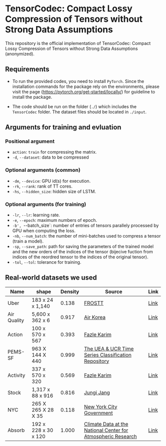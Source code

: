 # TensorCodec: Compact Lossy Compression of Tensors without Strong Data Assumptions
This repository is the official implementation of TensorCodec: Compact Lossy Compression of Tensors without Strong Data Assumptions (anonymized).

## Requirements
* To run the provided codes, you need to install `PyTorch`. Since the installation commands for the package rely on the environments, please visit the page (https://pytorch.org/get-started/locally/) for guideline to install the package.

* The code should be run on the folder (`./`) which includes the `TensorCodec` folder. The dataset files should be located in `./input`.

## Arguments for training and evluation
### Positional argument
* `action`: `train` for compressing the matrix.
* `-d`, `--dataset`: data to be compressed

### Optional arguments (common)
* `-de`, `--device`: GPU id(s) for execution.
* `-rk`, `--rank`: rank of TT cores.
* `-hs`, `--hidden_size`: hidden size of LSTM.

### Optional arguments (for training)
* `-lr`, `--lr`: learning rate.
* `-e`, `--epoch`: maximum numbers of epoch.
* `-b', `--batch_size`: number of entries of tensors parallely processed by GPU when computing the loss.
* `-nb`, `--num_batch`: the number of mini-batches used to compress a tensor (train a model).
* `-sp`, `--save_path`: path for saving the parameters of the trained model and the new orders of the indices of the tensor (bijecive fuction from indices of the reordred tensor to the indices of the original tensor).
* `-tol`, `--tol`: tolerance for training.

## Real-world datasets we used

|Name|shape|Density|Source|Link|
|-|-|-|-|-|
|Uber|183 x 24 x 1,140|0.138|[FROSTT](http://frostt.io/)|[Link](https://drive.google.com/file/d/1kWIA55li_QnPKCjLCg8M_v-ddPcpv8Ba/view?usp=sharing)|
|Air Quality|5,600 x 362 x 6|0.917|[Air Korea](https://www.airkorea.or.kr/web/)|[Link](https://drive.google.com/file/d/1nXvlIikJGM5J9cSJhJdOwNI7iiUNNBae/view?usp=sharing)|
|Action|100 x 570 x 567|0.393|[Fazle Karim](https://github.com/titu1994/MLSTM-FCN)|[Link](https://drive.google.com/file/d/1Sjxn0Iwh6N91gPtXarAUCmAr--CiuTf7/view?usp=sharing)|
|PEMS-SF|963 X 144 X 440|0.999|[The UEA & UCR Time Series Classification Repository](http://www.timeseriesclassification.com)|[Link](https://drive.google.com/file/d/1pzWV8oLAQFbLS9lVEZz27gO-3Fr_qoR_/view?usp=sharing)|
|Activity|337 x 570 x 320|0.569|[Fazle Karim](https://github.com/titu1994/MLSTM-FCN)|[Link](https://drive.google.com/file/d/1NyaquNHCX7NfATsOb3561TXyGlNMR4A-/view?usp=sharing)|
|Stock|1,317 x 88 x 916|0.816|[Jungi Jang](https://github.com/jungijang/KoreaStockData)|[Link](https://drive.google.com/file/d/1GYrDjybptRGw6TXux2L68-RMJKwHhJBW/view?usp=sharing)|
|NYC|265 X 265 X 28 X 35|0.118|[New York City Government](https://www.nyc.gov/site/tlc/about/tlc-trip-record-data.page)|[Link](https://drive.google.com/file/d/1Fof0v0E1BUeCMvtL5uQalAPeDZk9_tge/view?usp=sharing)|
|Absorb|192 x 228 x 30 x 120|1.000|[Climate Data at the National Center for Atmospheric Research](https://www.earthsystemgrid.org)|[Link](https://drive.google.com/file/d/1bL7eBNeC-EBu4HlqVh2hTltS3eWDfuyB/view?usp=sharing)|
